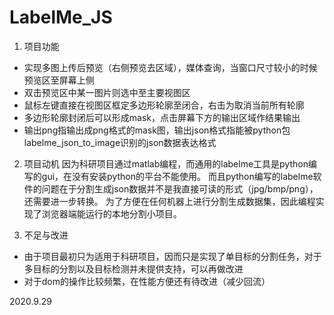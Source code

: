 # LabelMe_JS
1. 项目功能
* 实现多图上传后预览（右侧预览去区域），媒体查询，当窗口尺寸较小的时候预览区至屏幕上侧
* 双击预览区中某一图片则选中至主要视图区
* 鼠标左键直接在视图区框定多边形轮廓至闭合，右击为取消当前所有轮廓
* 多边形轮廓封闭后可以形成mask，点击屏幕下方的输出区域作结果输出
* 输出png指输出成png格式的mask图，输出json格式指能被python包labelme_json_to_image识别的json数据表达格式

2. 项目动机
因为科研项目通过matlab编程，而通用的labelme工具是python编写的gui，在没有安装python的平台不能使用。
而且python编写的labelme软件的问题在于分割生成json数据并不是我直接可读的形式（jpg/bmp/png），还需要进一步转换。
为了方便在任何机器上进行分割生成数据集，因此编程实现了浏览器端能运行的本地分割小项目。

3. 不足与改进
* 由于项目最初只为适用于科研项目，因而只是实现了单目标的分割任务，对于多目标的分割以及目标检测并未提供支持，可以再做改进
* 对于dom的操作比较频繁，在性能方便还有待改进（减少回流）

2020.9.29
